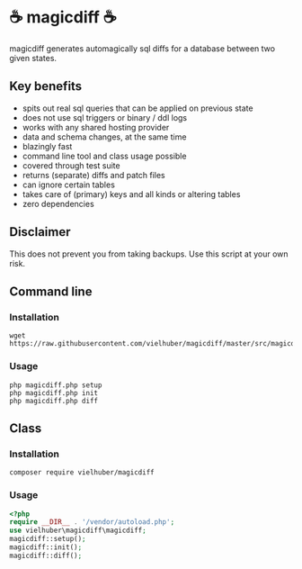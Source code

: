 # ☕ magicdiff ☕

magicdiff generates automagically sql diffs for a database between two given states.

## Key benefits

* spits out real sql queries that can be applied on previous state
* does not use sql triggers or binary / ddl logs
* works with any shared hosting provider
* data and schema changes, at the same time
* blazingly fast
* command line tool and class usage possible
* covered through test suite
* returns (separate) diffs and patch files
* can ignore certain tables 
* takes care of (primary) keys and all kinds or altering tables
* zero dependencies

## Disclaimer

This does not prevent you from taking backups. Use this script at your own risk.

## Command line

### Installation

```
wget https://raw.githubusercontent.com/vielhuber/magicdiff/master/src/magicdiff.php
```

### Usage

```
php magicdiff.php setup
php magicdiff.php init
php magicdiff.php diff
```


## Class

### Installation

```
composer require vielhuber/magicdiff
```
    
### Usage

```php
<?php
require __DIR__ . '/vendor/autoload.php';
use vielhuber\magicdiff\magicdiff;
magicdiff::setup();
magicdiff::init();
magicdiff::diff();
```

